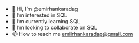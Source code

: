 - 👋 Hi, I’m @emirhankaradag
- 👀 I’m interested in SQL
- 🌱 I’m currently learning SQL
- 💞️ I’m looking to collaborate on SQL
- 📫 How to reach me emiirhankaradag@gmail.com

<!---
emirhankaradag/emirhankaradag is a ✨ special ✨ repository because its `README.md` (this file) appears on your GitHub profile.
You can click the Preview link to take a look at your changes.
--->
